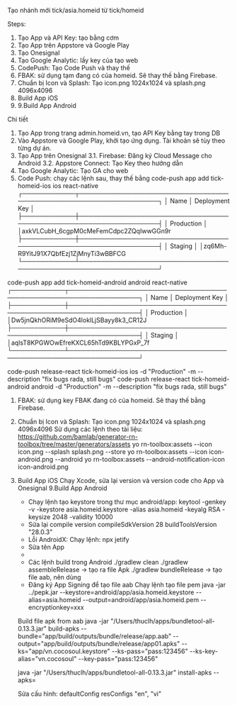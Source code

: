 Tạo nhánh mới tick/asia.homeid từ tick/homeid

Steps:
1. Tạo App và API Key: tạo bằng cơm
2. Tạo App trên Appstore và Google Play
3. Tạo Onesignal
4. Tạo Google Analytic: lấy key của tạo web
5. CodePush: Tạo Code Push và thay thế
6. FBAK: sử dụng tạm đang có của homeid. Sẽ thay thế bằng Firebase. 
7. Chuẩn bị Icon và Splash: Tạo icon.png 1024x1024 và splash.png 4096x4096
8. Build App iOS
9. 9.Build App Android

Chi tiết
1. Tạo App trong trang admin.homeid.vn, tạo API Key bằng tay trong DB
2. Vào Appstore và Google Play, khởi tạo ứng dụng. Tài khoản sẽ tùy theo từng dự án.
3. Tạo App trên Onesignal
	3.1. Firebase: Đăng ký Cloud Message cho Android
	3.2. Appstore Connect: Tạo Key theo hướng dẫn 
4. Tạo Google Analytic: Tạo GA cho web
5. Code Push: chạy các lệnh sau, thay thế bằng 
code-push app add tick-homeid-ios ios react-native
┌────────────┬──────────────────────────────────────────────────────────────────┐
│ Name       │ Deployment Key                                                   │
├────────────┼──────────────────────────────────────────────────────────────────┤
│ Production │  │axkVLCubH_6cgpM0cMeFemCdpc2ZQqIwwGGn9r
├────────────┼──────────────────────────────────────────────────────────────────┤
│ Staging    │  │zq6Mh-R9YitJ91X7QbfEzj1ZjMnyTi3wBBFCG
└────────────┴──────────────────────────────────────────────────────────────────┘

code-push app add tick-homeid-android android react-native
┌────────────┬──────────────────────────────────────────────────────────────────┐
│ Name       │ Deployment Key                                                   │
├────────────┼──────────────────────────────────────────────────────────────────┤
│ Production │  │Dw5jnQkhORiM9eSdO4loklLjSBayy8k3_CR12J
├────────────┼──────────────────────────────────────────────────────────────────┤
│ Staging    │  │aqlsT8KPGWOwEfreKXCL65hTd9KBLYPGxP_7f
└────────────┴──────────────────────────────────────────────────────────────────┘

code-push release-react tick-homeid-ios ios -d "Production" -m --description "fix bugs rada, still bugs"
code-push release-react tick-homeid-android android -d "Production" -m --description "fix bugs rada, still bugs"

1. FBAK: sử dụng key FBAK đang có của homeid. Sẽ thay thế bằng Firebase. 

2. Chuẩn bị Icon và Splash: Tạo icon.png 1024x1024 và splash.png 4096x4096
Sử dụng các lệnh theo tài liệu: https://github.com/bamlab/generator-rn-toolbox/tree/master/generators/assets
yo rn-toolbox:assets --icon icon.png --splash splash.png --store
yo rn-toolbox:assets --icon icon-android.png --android
yo rn-toolbox:assets --android-notification-icon icon-android.png

8. Build App iOS
Chạy Xcode, sửa lại version và version code cho App và Onesignal
9.Build App Android
	- Chạy lệnh tạo keystore trong thư mục android/app:
	keytool -genkey -v -keystore asia.homeid.keystore -alias asia.homeid -keyalg RSA -keysize 2048 -validity 10000
	- Sửa lại compile version
	compileSdkVersion 28
    buildToolsVersion "28.0.3"
	- Lỗi AndroidX: Chạy lệnh: 
   	npx jetify 
   	- Sửa tên App
	- 
	- Các lệnh build trong Android
	./gradlew clean
	./gradlew assembleRelease	-> tạo ra file Apk
	./gradlew bundleRelease		-> tạo file aab, nên dùng
	- Đăng ký App Signing để tạo file aab
	Chạy lệnh tạo file pem
	java -jar ../pepk.jar --keystore=android/app/asia.homeid.keystore --alias=asia.homeid --output=android/app/asia.homeid.pem --encryptionkey=xxx

	Build file apk from aab
	java -jar "/Users/thuclh/apps/bundletool-all-0.13.3.jar" build-apks --bundle="app/build/outputs/bundle/release/app.aab" --output="app/build/outputs/bundle/release/app01.apks" --ks="app/vn.cocosoul.keystore" --ks-pass="pass:123456" --ks-key-alias="vn.cocosoul" --key-pass="pass:123456"

	java -jar "/Users/thuclh/apps/bundletool-all-0.13.3.jar"  install-apks --apks=

	Sửa cấu hình:
	defaultConfig
        resConfigs "en", "vi"
 
